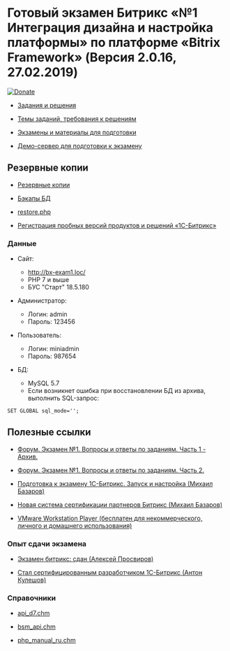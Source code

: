 # Готовый экзамен Битрикс «№1 Интеграция дизайна и настройка платформы» по платформе «Bitrix Framework» (Версия 2.0.16, 27.02.2019)

[![Donate](https://img.shields.io/badge/Donate-Yandex.Money-green.svg)](https://money.yandex.ru/to/410013131142938)

* [Задания и решения](./wiki/tasks/tasks.md)

* [Темы заданий, требования к решениям](./wiki/pubinfo/Ex1Description.pdf)

* [Экзамены и материалы для подготовки](https://academy.1c-bitrix.ru/certification/exams.php)

* [Демо-сервер для подготовки к экзамену](https://training.1c-bitrix.ru/upload/exam_dev/pubinfo/demo-server.pdf)

## Резервные копии

* [Резервные копии](https://yadi.sk/d/mcvwEOQUAaIclQ)

* [Бэкапы БД](https://github.com/avshatalov48/bx.exam1/tree/master/bitrix/backup)

* [restore.php](http://www.1c-bitrix.ru/download/scripts/restore.php)

* [Регистрация пробных версий продуктов и решений «1С-Битрикс»](https://www.1c-bitrix.ru/bsm_register.php)

### Данные

* Сайт:
    * http://bx-exam1.loc/
    * PHP 7 и выше
    * БУС "Старт" 18.5.180

* Администратор:
    * Логин: admin
    * Пароль: 123456

* Пользователь:
    * Логин: miniadmin
    * Пароль: 987654

* БД:
    * MySQL 5.7
    * Если возникнет ошибка при восстановлении БД из архива, выполнить SQL-запрос:
````
SET GLOBAL sql_mode='';
````

## Полезные ссылки

* [Форум. Экзамен №1. Вопросы и ответы по заданиям. Часть 1 - Архив.](https://dev.1c-bitrix.ru/community/forums/forum6/topic83379/)

* [Форум. Экзамен №1. Вопросы и ответы по заданиям. Часть 2.](https://dev.1c-bitrix.ru/community/forums/forum6/topic96483/)

* [Подготовка к экзамену 1С-Битрикс. Запуск и настройка (Михаил Базаров)](https://www.youtube.com/watch?v=9wqmgVOoZVU)

* [Новая система сертификации партнеров Битрикс (Михаил Базаров)](https://www.youtube.com/watch?v=Gq1AnUsgnZE)

* [VMware Workstation Player (бесплатен для некоммерческого, личного и домашнего использования)](https://www.vmware.com/products/workstation-player/workstation-player-evaluation.html)

### Опыт сдачи экзамена

* [Экзамен битрикс: сдан (Алексей Просвиров)](https://whatasoft.net/rus/blog/bitrix-exam-did-it/)

* [Стал сертифицированным разработчиком 1С-Битрикс (Антон Кулешов)](http://falbar.ru/article/stal-sertifitsirovannym-razrabotchikom-1s-bitriks)

### Справочники

* [api_d7.chm](https://training.1c-bitrix.ru/upload/exam_dev/pubinfo/api_d7.chm)

* [bsm_api.chm](https://training.1c-bitrix.ru/upload/exam_dev/pubinfo/bsm_api.chm)

* [php_manual_ru.chm](https://training.1c-bitrix.ru/upload/exam_dev/pubinfo/php_manual_ru.chm)